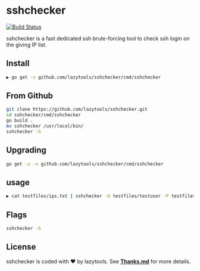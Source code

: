 # sshchecker

[![Build Status](https://travis-ci.com/lazytools/sshchecker.svg?token=S9wbQbp5C4dcPWszHpyt&branch=master)](https://travis-ci.com/lazytools/sshchecker)

sshchecker is a fast dedicated ssh brute-forcing tool to check ssh login on the giving IP list.

## Install

```bash
▶ go get -v github.com/lazytools/sshchecker/cmd/sshchecker
```
## From Github

```bash
git clone https://github.com/lazytools/sshchecker.git
cd sshchecker/cmd/sshchecker
go build .
mv sshchecker /usr/local/bin/
sshchecker -h
```
## Upgrading

```bash
go get -u -v github.com/lazytools/sshchecker/cmd/sshchecker
```
## usage

```bash
▶ cat testfiles/ips.txt | sshchecker -U testfiles/testuser -P testfiles/testpass
```
## Flags
```bash
sshchecker -h
```
## License
sshchecker is coded with :heart: by lazytools. See **[Thanks.md](https://github.com/lazytools/sshchecker/blob/master/Thanks.md)** for more details.
